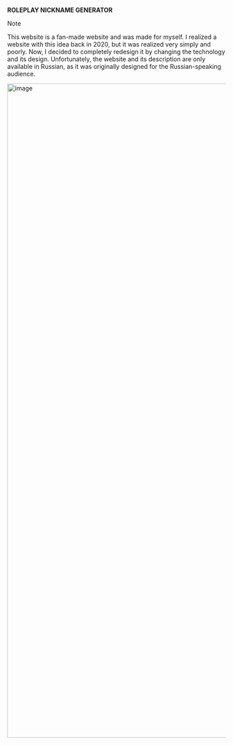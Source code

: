 **ROLEPLAY NICKNAME GENERATOR**

> [!NOTE]
> This website is a fan-made website and was made for myself. I realized a website with this idea back in 2020, but it was realized very simply and poorly. Now, I decided to completely redesign it by changing the technology and its design. Unfortunately, the website and its description are only available in Russian, as it was originally designed for the Russian-speaking audience.


<img width="1506" alt="image" src="https://github.com/juicebucket/nickgenerator/assets/92608350/2f5ff581-e18c-4f15-a44c-b991a9c1aff1">
